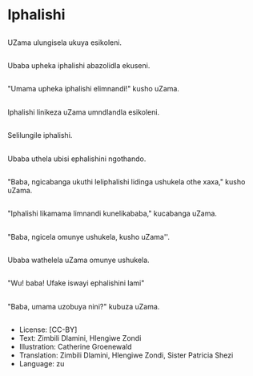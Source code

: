 # Iphalishi

##
UZama ulungisela ukuya esikoleni.

##
Ubaba upheka iphalishi abazolidla ekuseni.

##
"Umama upheka iphalishi elimnandi!" kusho uZama.

##
Iphalishi linikeza uZama umndlandla esikoleni.

##
Selilungile iphalishi.

##
Ubaba uthela ubisi ephalishini ngothando.

##
"Baba, ngicabanga ukuthi leliphalishi lidinga ushukela othe xaxa," kusho uZama.

##
"Iphalishi likamama limnandi kunelikababa," kucabanga uZama.

##
"Baba, ngicela omunye ushukela, kusho uZama''.

##
Ubaba wathelela uZama omunye ushukela.

##
"Wu! baba! Ufake iswayi ephalishini lami"

##
"Baba, umama uzobuya nini?" kubuza uZama.

##
* License: [CC-BY]
* Text: Zimbili Dlamini, Hlengiwe Zondi
* Illustration: Catherine Groenewald
* Translation: Zimbili Dlamini, Hlengiwe Zondi, Sister Patricia Shezi
* Language: zu
